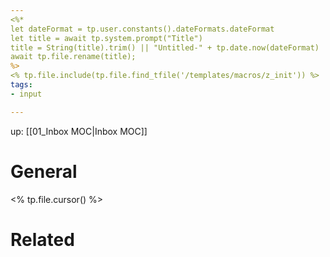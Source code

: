 ```yaml
---
<%*
let dateFormat = tp.user.constants().dateFormats.dateFormat
let title = await tp.system.prompt("Title")
title = String(title).trim() || "Untitled-" + tp.date.now(dateFormat)
await tp.file.rename(title);
%>
<% tp.file.include(tp.file.find_tfile('/templates/macros/z_init')) %>
tags: 
- input

---
```

up: [[01_Inbox MOC|Inbox MOC]]

# General

<% tp.file.cursor() %>




# Related


<br />
<br />







